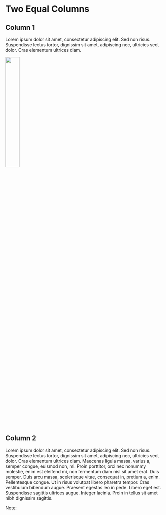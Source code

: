 # Two Equal Columns

<div class="container">
  <div class="column2">
    <h2>Column 1</h2>
    <p>
    Lorem ipsum dolor sit amet, consectetur adipiscing elit. Sed non risus. Suspendisse lectus tortor, dignissim sit amet, adipiscing nec, ultricies sed, dolor. Cras elementum ultrices diam.
    </p>
    <img height="30%" src="images/cluster-diagram.png">
  </div>

  <div class="column2">
    <h2>Column 2</h2>
    <p>
    Lorem ipsum dolor sit amet, consectetur adipiscing elit. Sed non risus. Suspendisse lectus tortor, dignissim sit amet, adipiscing nec, ultricies sed, dolor. Cras elementum ultrices diam. Maecenas ligula massa, varius a, semper congue, euismod non, mi. Proin porttitor, orci nec nonummy molestie, enim est eleifend mi, non fermentum diam nisl sit amet erat. Duis semper. Duis arcu massa, scelerisque vitae, consequat in, pretium a, enim. Pellentesque congue. Ut in risus volutpat libero pharetra tempor. Cras vestibulum bibendum augue. Praesent egestas leo in pede. Libero eget est. Suspendisse sagittis ultrices augue. Integer lacinia. Proin in tellus sit amet nibh dignissim sagittis.
    </p>
  </div>
</div>

<!-- Add some speaker notes -->
Note:
